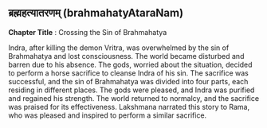 ## ब्रह्महत्यातरणम् (brahmahatyAtaraNam)
**Chapter Title** : Crossing the Sin of Brahmahatya

Indra, after killing the demon Vritra, was overwhelmed by the sin of Brahmahatya and lost consciousness. The world became disturbed and barren due to his absence. The gods, worried about the situation, decided to perform a horse sacrifice to cleanse Indra of his sin. The sacrifice was successful, and the sin of Brahmahatya was divided into four parts, each residing in different places. The gods were pleased, and Indra was purified and regained his strength. The world returned to normalcy, and the sacrifice was praised for its effectiveness. Lakshmana narrated this story to Rama, who was pleased and inspired to perform a similar sacrifice.